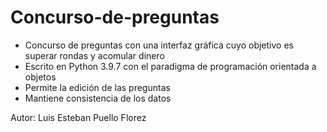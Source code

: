 # Concurso-de-preguntas

* Concurso de preguntas con una interfaz gráfica cuyo objetivo es superar rondas y acomular dinero
* Escrito en Python 3.9.7 con el paradigma de programación orientada a objetos
* Permite la edición de las preguntas
* Mantiene consistencia de los datos

Autor: Luis Esteban Puello Florez
